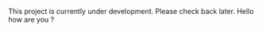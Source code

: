 <!-- @format -->

This project is currently under development. Please check back later. Hello how are you ?
